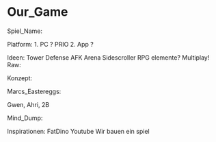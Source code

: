 # Our_Game
Spiel_Name:


Platform:
      1. PC  ? PRIO
      2. App ?
     
Ideen:
      Tower Defense
      AFK Arena
      Sidescroller
      RPG elemente?
      Multiplay!
Raw:

Konzept:

Marcs_Eastereggs:

Gwen, Ahri, 2B

Mind_Dump:

Inspirationen:
      FatDino Youtube
Wir bauen ein spiel
